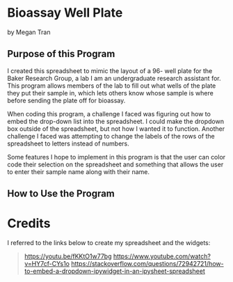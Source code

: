 # Bioassay Well Plate

by Megan Tran

## Purpose of this Program

I created this spreadsheet to mimic the layout of a 96- well plate for the Baker Research Group, a lab I am an undergraduate research assistant for. This program allows members of the lab to fill out what wells of the plate they put their sample in, which lets others know whose sample is where before sending the plate off for bioassay. 

When coding this program, a challenge I faced was figuring out how to embed the drop-down list into the spreadsheet. I could make the dropdown box outside of the spreadsheet, but not how I wanted it to function. Another challenge I faced was attempting to change the labels of the rows of the spreadsheet to letters instead of numbers. 

Some features I hope to implement in this program is that the user can color code their selection on the spreadsheet and something that allows the user to enter their sample name along with their name.

## How to Use the Program

# Credits
I referred to the links below to create my spreadsheet and the widgets:
> https://youtu.be/fKKtO1w77bg
> https://www.youtube.com/watch?v=HY7cf-CYs1o
> https://stackoverflow.com/questions/72942721/how-to-embed-a-dropdown-ipywidget-in-an-ipysheet-spreadsheet
